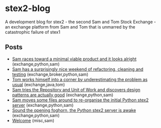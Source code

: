 # stex2-blog
A development blog for stex2 - the second Sam and Tom Stock Exchange - an exchange platform from Sam and Tom that is unmarred by the catastrophic failure of stex1

## Posts
* [Sam races toward a minimal viable product and it looks alright](2021-08-08-sam-racing-toward-a-first-viable-version.md) (exchange,python,sam)
* [Sam has a surprisingly nice weekend of refactoring, cleaning and testing](2021-07-31-sam-surprisingly-nice-refactoring) (exchange,broker,python,sam)
* [Tom works himself into a corner by underestimating the problem as usual](2021-07-30-tom-help) (exchange,java,tom)
* [Sam tries the Repository and Unit of Work and discovers design patterns are actually good](2021-07-29-sam-repo-and-uow) (exchange,python,sam)
* [Sam moves some files around to re-organise the initial Python stex2 server](2021-07-29-sam-organising) (exchange,python,sam)
* [Sound the opening foghorn, the Python stex2 server is awake](2021-07-29-sam-opening-foghorn) (exchange,python,sam)
* [Welcome](2021-07-29-sam-welcome) (misc,sam)
